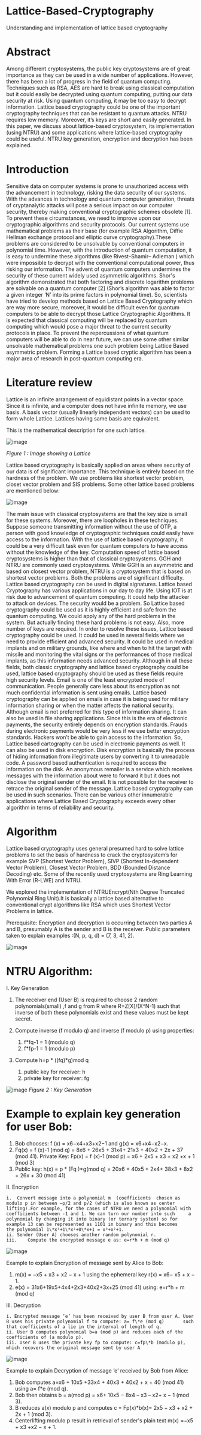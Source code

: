 # Lattice-Based-Cryptography
Understanding and implementation of lattice based cryptography
# Abstract
Among different cryptosystems, the public key cryptosystems are of great importance as they can be used in a wide number of applications. However, there has been a lot of progress in the field of quantum computing. Techniques such as RSA, AES are hard to break using classical computation but it could easily be decrypted using quantum computing, putting our data security at risk. Using quantum computing, it may be too easy to decrypt information. Lattice based cryptography could be one of the important cryptography techniques that can be resistant to quantum attacks. NTRU requires low memory. Moreover, it’s keys are short and easily generated. In this paper, we discuss about lattice-based cryptosystem, its implementation (using NTRU) and some applications where lattice-based cryptography could be useful. NTRU key generation, encryption and decryption has been explained.

# Introduction
Sensitive data on computer systems is prone to unauthorized access with the advancement in technology, risking the data security of our systems. With the advances in technology and quantum computer generation, threats of cryptanalytic attacks will pose a serious impact on our computer security, thereby making conventional cryptographic schemes obsolete [1]. To prevent these circumstances, we need to improve upon our cryptographic algorithms and security protocols. Our current systems use mathematical problems as their base (for example RSA Algorithm, Diffie Hellman exchange protocol and elliptic curve cryptography).These problems are considered to be unsolvable by conventional computers in polynomial time. However, with the introduction of quantum computation, it is easy to undermine these algorithms (like Rivest–Shamir– Adleman ) which were impossible to decrypt with the conventional computational power, thus risking our information. 
 The advent of quantum computers undermines the security of these current widely used asymmetric algorithms. Shor's algorithm demonstrated that both factoring and discrete logarithm problems are solvable on a quantum computer [2] (Shor’s algorithm was able to factor a given integer ‘N’ into its prime factors in polynomial time). So, scientists have tried to develop methods based on Lattice Based Cryptography which are way more secure, moreover, it would be difficult even for quantum computers to be able to decrypt those Lattice Cryptographic Algorithms. It is expected that classical computing will be replaced by quantum computing which would pose a major threat to the current security protocols in place. 
To prevent the repercussions of what quantum computers will be able to do in near future, we can use some other similar unsolvable mathematical problems one such problem being Lattice Based asymmetric problem. Forming a Lattice based cryptic algorithm has been a major area of research in post-quantum computing era.

# Literature review
Lattice is an infinite arrangement of equidistant points in a vector space. Since it is infinite, and a computer does not have infinite memory, we use basis. A basis vector (usually linearly independent vectors) can be used to form whole Lattice. Lattices having same basis are equivalent.
 
This is the mathematical description for one such lattice.

 ![image](https://github.com/MayankPunghal/Lattice-Based-Cryptography/assets/50830003/e56b628c-1342-4bae-ac6d-fcd05d5759a1)

*Figure 1 : Image showing a Lattice*

Lattice based cryptography is basically applied on areas where security of our data is of significant importance. This technique is entirely based on the hardness of the problem. We use problems like shortest vector problem, closet vector problem and SIS problems.
Some other lattice based problems are mentioned below:
 
 ![image](https://github.com/MayankPunghal/Lattice-Based-Cryptography/assets/50830003/6a218c6d-2d88-43da-9536-2702e3bbfb9c)

 
The main issue with classical cryptosystems are that the key size is small for these systems. Moreover, there are loopholes in these techniques. Suppose someone transmitting information without the use of OTP, a person with good knowledge of cryptographic techniques could easily have access to the information. With the use of lattice based cryptography, it could be a very difficult task even for quantum computers to have access without the knowledge of the key. Computation speed of lattice based cryptosystems is higher than that of classical cryptosystems.
GGH and NTRU are commonly used cryptosystems. While GGH is an asymmetric and based on closest vector problem, NTRU is a cryptosystem that is based on shortest vector problems. Both the problems are of significant difficulty. Lattice based cryptography can be used in digital signatures. 
Lattice based Cryptography has various applications in our day to day life. Using IOT is at risk due to advancement of quantum computing. It could help the attacker to attack on devices. The security would be a problem. So Lattice based cryptography could be used as it is highly efficient and safe from the quantum computing. We could apply any of the hard problems in the system. But actually finding these hard problems is not easy. Also, more number of keys are required. In order to resolve these issues, Lattice based cryptography could be used.
It could be used in several fields where we need to provide efficient and advanced security. It could be used in medical implants and on military grounds, like where and when to hit the target with missile and monitoring the vital signs or the performances of those medical implants, as this information needs advanced security.
Although in all these fields, both classic cryptography and lattice based cryptography could be used, lattice based cryptography should be used as these fields require high security levels. 
Email is one of the least encrypted mode of communication. People generally care less about its encryption as not much confidential information is sent using emails. Lattice based cryptography can be applied on emails in case it is being used for military information sharing or when the matter affects the national security. Although email is not preferred for this type of information sharing. It can also be used in file sharing applications.
Since this is the era of electronic payments, the security entirely depends on encryption standards. Frauds during electronic payments would be very less if we use better encryption standards. Hackers won’t be able to gain access to the information. So, Lattice based cartography can be used in electronic payments as well.
It can  also be used in disk encryption. Disk encryption is basically the process of hiding information from illegitimate users by converting it to unreadable code. A password based authentication is required to access the information on the disk.
An anonymous remailer is a service which receives messages with the information about were to forward it but it does not disclose the original sender of the email. It is not possible for the receiver to retrace the original sender of the message. Lattice based cryptography can be used in such scenarios.
There can be various other innumerable applications where Lattice Based Cryptography exceeds every other algorithm in terms of reliability and security.

# Algorithm

Lattice based cryptography uses general presumed hard to solve lattice problems to set the basis of hardness to crack the cryptosystem’s for example SVP (Shortest Vector Problem), SIVP (Shortest In-dependent Vector Problem), Closest Vector Problem, BDD (Bounded Distance Decoding) etc.
 Some of the recently used cryptosystems are Ring Learning With Error (R-LWE) and NTRU.

We explored the implementation of NTRUEncrypt(Nth Degree Truncated Polynomial Ring Unit).It is basically a lattice based alternative to conventional crypt algorithms like RSA which uses Shortest Vector Problems in lattice.

 Prerequisite: Encryption and decryption is occurring between two parties A and B, presumably A is the sender and B is the receiver. 
Public parameters taken to explain examples :(N, p, q, d) = (7, 3, 41, 2).

![image](https://github.com/MayankPunghal/Lattice-Based-Cryptography/assets/50830003/5fc22db7-69ee-4624-b979-a76d67ea4296)

# NTRU Algorithm:


I.	Key Generation

 1.	The receiver end (User B) is required to choose 2 random polynomials(small) ,f and g from R where R=Z[X]/(X^N-1) such that inverse of   both these polynomials exist and these values must be kept secret.

 2.	Compute inverse (f modulo q) and inverse (f modulo p) using properties:
    1.	f\*fq-1 = 1 (modulo q)
    2.	f\*fp-1 = 1 (modulo p)

 3.	Compute h=p * ((fq)\*g)mod q
    1.	public key for receiver: h
    2. private key for receiver: fg

![image](https://github.com/MayankPunghal/Lattice-Based-Cryptography/assets/50830003/5441e624-4515-43ce-aa08-59b198824398)
*Figure 2 : Key Generation*

# Example to explain key generation for user Bob:
1. Bob chooses: f (x) = x6−x4+x3+x2−1 and g(x) = x6+x4−x2−x.
2. Fq(x) = f (x)-1 (mod q) = 8x6 + 26x5 + 31x4+ 21x3 + 40x2 + 2x + 37 (mod 41).
    Private Key: Fp(x) = f (x)-1 (mod p) = x6 + 2x5 + x3 + x2 +x + 1 (mod 3)
3. Public key: 
   h(x) = p * (Fq )\*g(mod q) = 20x6 + 40x5 + 2x4+ 38x3 + 8x2 + 26x + 30 (mod 41) 
   
II.  Encryption

    i.	Convert message into a polynomial m  (coefficients  chosen as  modulo p in between –p/2 and p/2 (which is also known as center         lifting).For example, for the cases of NTRU we need a polynomial with coefficients between -1 and 1. We can turn our number into such     a polynomial by changing it into binary (or ternary system) so for example 13 can be represented as 1101 in binary and this becomes       the polynomial 1\*x³+1\*x²+0\*x+1 = x³+x²+1.
    ii.	Sender (User A) chooses another random polynomial r.
    iii.	Compute the encrypted message e as: e=r*h + m (mod q)
   
![image](https://github.com/MayankPunghal/Lattice-Based-Cryptography/assets/50830003/2759296e-cd2d-4fe2-9950-e9dc6693bd56)

Example to explain Encryption of message sent by Alice to Bob:
   1.	m(x) = −x5 + x3 + x2 − x + 1 using the ephemeral key r(x) = x6− x5 + x − 1.
   2.	e(x) = 31x6+19x5+4x4+2x3+40x2+3x+25 (mod 41) using: e=r\*h + m (mod q)

III.  Decryption

    i. Encrypted message ‘e’ has been received by user B from user A. User B uses his private polynomial f to compute: a= f\*e (mod q)       such that coefficients of a lie in the interval of length of q.
    ii. User B computes polynomial b=a (mod p) and reduces each of the coefficients of (a modulo p).
    iii. User B uses the private key fp to compute: c=fp\*b (modulo p), which recovers the original message sent by user A
   
![image](https://github.com/MayankPunghal/Lattice-Based-Cryptography/assets/50830003/49c02235-e7b5-4a2c-b06d-5e24bf931da4)

Example to explain Decryption of message ‘e’ received by Bob from Alice:
  1.	Bob computes a=x6 + 10x5 +33x4 + 40x3 + 40x2 + x + 40 (mod 41) using a= f\*e (mod q).
  2.	Bob then obtains b = a(mod p) = x6+ 10x5 − 8x4 – x3 – x2+ x − 1 (mod 3).
  3.	B reduces a(x) modulo p and computes c = Fp(x)\*b(x)=  2x5 + x3 + x2 + 2x + 1 (mod 3).
  4.	Centerlifting modulo p result in retrieval of sender's plain text m(x) =−x5 + x3 +x2 − x + 1.

